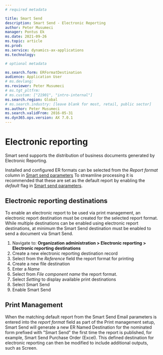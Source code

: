 ```yaml
---
# required metadata

title: Smart Send
description: Smart Send - Electronic Reporting
author: Peter Musumeci 
manager: Pontus Ek
ms.date: 2021-09-26
ms.topic: article
ms.prod: 
ms.service: dynamics-ax-applications
ms.technology: 

# optional metadata

ms.search.form: ERFormatDestination
audience: Application User
# ms.devlang: 
ms.reviewer: Peter Musumeci 
# ms.tgt_pltfrm: 
# ms.custom: ["21901", "intro-internal"]
ms.search.region: Global
# ms.search.industry: [leave blank for most, retail, public sector]
ms.author: Peter Musumeci 
ms.search.validFrom: 2016-05-31
ms.dyn365.ops.version: AX 7.0.1
---
```


# Electronic reporting
Smart send supports the distribution of business documents generated by Electronic Reporting.

Installed and configured ER formats can be selected from the *Report format* column in [Smart send parameters](../CONFIGURATION/Parameters.md) To streamline processing it is recommended that these are set as the default report by enabling the *default* flag in [Smart send parameters](CONFIGURATION/Parameters.md).

## Electronic reporting destinations
To enable an electronic report to be used via print management, an electronic report destination must be created for the selected report format. While multiple destinations can be enabled using electronic report destinations, at minimum the Smart Send destination must be enabled to send a document via Smart Send.

1. Navigate to: **Organization administration > Electronic reporting > Electronic reporting destinations**
2. Create a new electronic reporting destination record
3. Select from the *Reference* field the report format for printing
4. Create a new file destination
5. Enter a *Name*
6. Select from *File component name* the report format.
7. Select *Setting* to display available print destinations
8. Select Smart Send
9. Enable Smart Send 

## Print Management

When the matching default report from the Smart Send Email parameters is entered into the *report format* field as part of the Print management setup, Smart Send will generate a new ER Named Destination for the nominated form prefixed with "Smart Send" the first time the report is published, for example, Smart Send Purchase Order (Excel).  This defined destination for electronic reporting can then be modified to include additional outputs, such as Screen.







